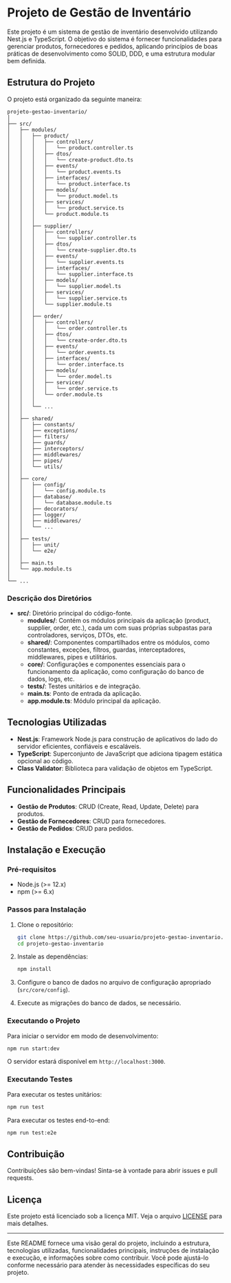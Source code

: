 # Projeto de Gestão de Inventário

Este projeto é um sistema de gestão de inventário desenvolvido utilizando Nest.js e TypeScript. O objetivo do sistema é fornecer funcionalidades para gerenciar produtos, fornecedores e pedidos, aplicando princípios de boas práticas de desenvolvimento como SOLID, DDD, e uma estrutura modular bem definida.

## Estrutura do Projeto

O projeto está organizado da seguinte maneira:

```
projeto-gestao-inventario/
│
├── src/
│   ├── modules/
│   │   ├── product/
│   │   │   ├── controllers/
│   │   │   │   └── product.controller.ts
│   │   │   ├── dtos/
│   │   │   │   └── create-product.dto.ts
│   │   │   ├── events/
│   │   │   │   └── product.events.ts
│   │   │   ├── interfaces/
│   │   │   │   └── product.interface.ts
│   │   │   ├── models/
│   │   │   │   └── product.model.ts
│   │   │   ├── services/
│   │   │   │   └── product.service.ts
│   │   │   └── product.module.ts
│   │   │
│   │   ├── supplier/
│   │   │   ├── controllers/
│   │   │   │   └── supplier.controller.ts
│   │   │   ├── dtos/
│   │   │   │   └── create-supplier.dto.ts
│   │   │   ├── events/
│   │   │   │   └── supplier.events.ts
│   │   │   ├── interfaces/
│   │   │   │   └── supplier.interface.ts
│   │   │   ├── models/
│   │   │   │   └── supplier.model.ts
│   │   │   ├── services/
│   │   │   │   └── supplier.service.ts
│   │   │   └── supplier.module.ts
│   │   │
│   │   ├── order/
│   │   │   ├── controllers/
│   │   │   │   └── order.controller.ts
│   │   │   ├── dtos/
│   │   │   │   └── create-order.dto.ts
│   │   │   ├── events/
│   │   │   │   └── order.events.ts
│   │   │   ├── interfaces/
│   │   │   │   └── order.interface.ts
│   │   │   ├── models/
│   │   │   │   └── order.model.ts
│   │   │   ├── services/
│   │   │   │   └── order.service.ts
│   │   │   └── order.module.ts
│   │   │
│   │   └── ...
│   │
│   ├── shared/
│   │   ├── constants/
│   │   ├── exceptions/
│   │   ├── filters/
│   │   ├── guards/
│   │   ├── interceptors/
│   │   ├── middlewares/
│   │   ├── pipes/
│   │   └── utils/
│   │
│   ├── core/
│   │   ├── config/
│   │   │   └── config.module.ts
│   │   ├── database/
│   │   │   └── database.module.ts
│   │   ├── decorators/
│   │   ├── logger/
│   │   ├── middlewares/
│   │   └── ...
│   │
│   ├── tests/
│   │   ├── unit/
│   │   └── e2e/
│   │
│   ├── main.ts
│   └── app.module.ts
│
└── ...
```

### Descrição dos Diretórios

- **src/**: Diretório principal do código-fonte.
  - **modules/**: Contém os módulos principais da aplicação (product, supplier, order, etc.), cada um com suas próprias subpastas para controladores, serviços, DTOs, etc.
  - **shared/**: Componentes compartilhados entre os módulos, como constantes, exceções, filtros, guardas, interceptadores, middlewares, pipes e utilitários.
  - **core/**: Configurações e componentes essenciais para o funcionamento da aplicação, como configuração do banco de dados, logs, etc.
  - **tests/**: Testes unitários e de integração.
  - **main.ts**: Ponto de entrada da aplicação.
  - **app.module.ts**: Módulo principal da aplicação.

## Tecnologias Utilizadas

- **Nest.js**: Framework Node.js para construção de aplicativos do lado do servidor eficientes, confiáveis e escaláveis.
- **TypeScript**: Superconjunto de JavaScript que adiciona tipagem estática opcional ao código.
- **Class Validator**: Biblioteca para validação de objetos em TypeScript.

## Funcionalidades Principais

- **Gestão de Produtos**: CRUD (Create, Read, Update, Delete) para produtos.
- **Gestão de Fornecedores**: CRUD para fornecedores.
- **Gestão de Pedidos**: CRUD para pedidos.

## Instalação e Execução

### Pré-requisitos

- Node.js (>= 12.x)
- npm (>= 6.x)

### Passos para Instalação

1. Clone o repositório:

   ```bash
   git clone https://github.com/seu-usuario/projeto-gestao-inventario.git
   cd projeto-gestao-inventario
   ```

2. Instale as dependências:

   ```bash
   npm install
   ```

3. Configure o banco de dados no arquivo de configuração apropriado (`src/core/config`).

4. Execute as migrações do banco de dados, se necessário.

### Executando o Projeto

Para iniciar o servidor em modo de desenvolvimento:

```bash
npm run start:dev
```

O servidor estará disponível em `http://localhost:3000`.

### Executando Testes

Para executar os testes unitários:

```bash
npm run test
```

Para executar os testes end-to-end:

```bash
npm run test:e2e
```

## Contribuição

Contribuições são bem-vindas! Sinta-se à vontade para abrir issues e pull requests.

## Licença

Este projeto está licenciado sob a licença MIT. Veja o arquivo [LICENSE](LICENSE) para mais detalhes.

---

Este README fornece uma visão geral do projeto, incluindo a estrutura, tecnologias utilizadas, funcionalidades principais, instruções de instalação e execução, e informações sobre como contribuir. Você pode ajustá-lo conforme necessário para atender às necessidades específicas do seu projeto.
